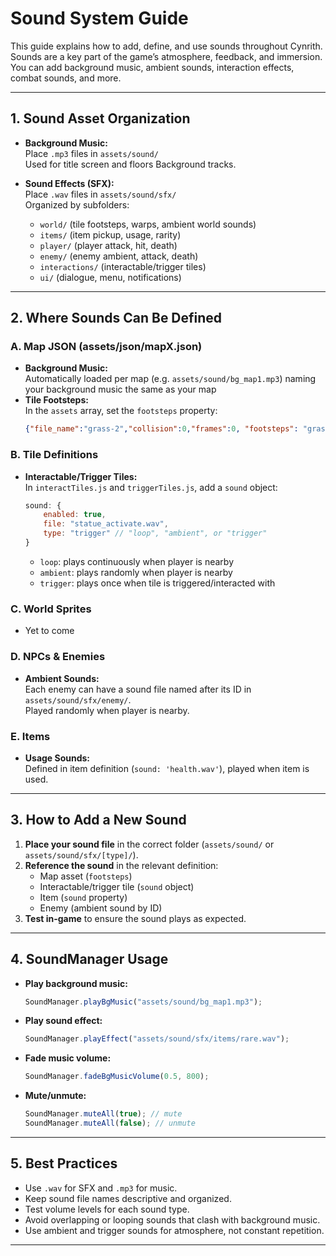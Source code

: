 # Sound System Guide

This guide explains how to add, define, and use sounds throughout Cynrith.  
Sounds are a key part of the game’s atmosphere, feedback, and immersion.  
You can add background music, ambient sounds, interaction effects, combat sounds, and more.

---

## 1. Sound Asset Organization

- **Background Music:**  
  Place `.mp3` files in `assets/sound/`  
  Used for title screen and floors Background tracks.

- **Sound Effects (SFX):**  
  Place `.wav` files in `assets/sound/sfx/`  
  Organized by subfolders:
    - `world/` (tile footsteps, warps, ambient world sounds)
    - `items/` (item pickup, usage, rarity)
    - `player/` (player attack, hit, death)
    - `enemy/` (enemy ambient, attack, death)
    - `interactions/` (interactable/trigger tiles)
    - `ui/` (dialogue, menu, notifications)

---

## 2. Where Sounds Can Be Defined

### **A. Map JSON (assets/json/mapX.json)**
- **Background Music:**  
  Automatically loaded per map (e.g. `assets/sound/bg_map1.mp3`) naming your background music the same as your map
- **Tile Footsteps:**  
  In the `assets` array, set the `footsteps` property:
  ```json
  {"file_name":"grass-2","collision":0,"frames":0, "footsteps": "grass.wav"}
  ```

### **B. Tile Definitions**
- **Interactable/Trigger Tiles:**  
  In `interactTiles.js` and `triggerTiles.js`, add a `sound` object:
  ```javascript
  sound: {
      enabled: true,
      file: "statue_activate.wav",
      type: "trigger" // "loop", "ambient", or "trigger"
  }
  ```
  - `loop`: plays continuously when player is nearby
  - `ambient`: plays randomly when player is nearby
  - `trigger`: plays once when tile is triggered/interacted with

### **C. World Sprites**
- Yet to come 

### **D. NPCs & Enemies**
- **Ambient Sounds:**  
  Each enemy can have a sound file named after its ID in `assets/sound/sfx/enemy/`.  
  Played randomly when player is nearby.

### **E. Items**
- **Usage Sounds:**  
  Defined in item definition (`sound: 'health.wav'`), played when item is used.


---

## 3. How to Add a New Sound

1. **Place your sound file** in the correct folder (`assets/sound/` or `assets/sound/sfx/[type]/`).
2. **Reference the sound** in the relevant definition:
    - Map asset (`footsteps`)
    - Interactable/trigger tile (`sound` object)
    - Item (`sound` property)
    - Enemy (ambient sound by ID)
3. **Test in-game** to ensure the sound plays as expected.

---

## 4. SoundManager Usage

- **Play background music:**  
  ```javascript
  SoundManager.playBgMusic("assets/sound/bg_map1.mp3");
  ```
- **Play sound effect:**  
  ```javascript
  SoundManager.playEffect("assets/sound/sfx/items/rare.wav");
  ```
- **Fade music volume:**  
  ```javascript
  SoundManager.fadeBgMusicVolume(0.5, 800);
  ```
- **Mute/unmute:**  
  ```javascript
  SoundManager.muteAll(true); // mute
  SoundManager.muteAll(false); // unmute
  ```

---

## 5. Best Practices

- Use `.wav` for SFX and `.mp3` for music.
- Keep sound file names descriptive and organized.
- Test volume levels for each sound type.
- Avoid overlapping or looping sounds that clash with background music.
- Use ambient and trigger sounds for atmosphere, not constant repetition.

---

